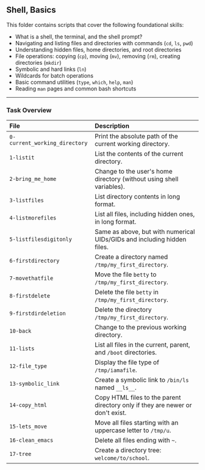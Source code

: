 ## Shell, Basics

This folder contains scripts that cover the following foundational skills:

- What is a shell, the terminal, and the shell prompt?
- Navigating and listing files and directories with commands (`cd`, `ls`, `pwd`)
- Understanding hidden files, home directories, and root directories
- File operations: copying (`cp`), moving (`mv`), removing (`rm`), creating directories (`mkdir`)
- Symbolic and hard links (`ln`)
- Wildcards for batch operations
- Basic command utilities (`type`, `which`, `help`, `man`)
- Reading `man` pages and common bash shortcuts

---

### Task Overview

| File | Description |
| :--- | :--- |
| `0-current_working_directory` | Print the absolute path of the current working directory. |
| `1-listit` | List the contents of the current directory. |
| `2-bring_me_home` | Change to the user's home directory (without using shell variables). |
| `3-listfiles` | List directory contents in long format. |
| `4-listmorefiles` | List all files, including hidden ones, in long format. |
| `5-listfilesdigitonly` | Same as above, but with numerical UIDs/GIDs and including hidden files. |
| `6-firstdirectory` | Create a directory named `/tmp/my_first_directory`. |
| `7-movethatfile` | Move the file `betty` to `/tmp/my_first_directory`. |
| `8-firstdelete` | Delete the file `betty` in `/tmp/my_first_directory`. |
| `9-firstdirdeletion` | Delete the directory `/tmp/my_first_directory`. |
| `10-back` | Change to the previous working directory. |
| `11-lists` | List all files in the current, parent, and `/boot` directories. |
| `12-file_type` | Display the file type of `/tmp/iamafile`. |
| `13-symbolic_link` | Create a symbolic link to `/bin/ls` named `__ls__`. |
| `14-copy_html` | Copy HTML files to the parent directory only if they are newer or don't exist. |
| `15-lets_move` | Move all files starting with an uppercase letter to `/tmp/u`. |
| `16-clean_emacs` | Delete all files ending with `~`. |
| `17-tree` | Create a directory tree: `welcome/to/school`. |

